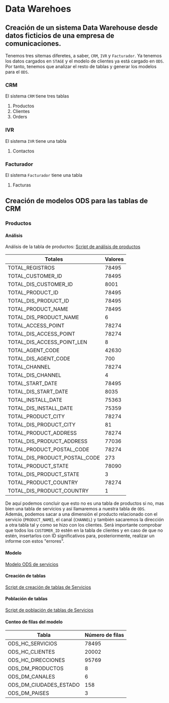 # Data Warehoes
## Creación de un sistema Data Warehouse desde datos ficticios de una empresa de comunicaciones.
Tenemos tres sitemas diferetes, a saber, `CRM`, `IVR` y `Facturador`.
Ya tenemos los datos cargados en `STAGE` y el modelo de clientes ya está cargado en `ODS`.
Por tanto, tenemos que analizar el resto de tablas y generar los modelos para el `ODS`.

### CRM
El sistema `CRM` tiene tres tablas
1. Productos
2. Clientes
3. Orders

### IVR
El sistema `IVR` tiene una tabla
1. Contactos

### Facturador
El sistema `Facturador` tiene una tabla
1. Facturas

## Creación de modelos ODS para las tablas de CRM

### Productos
#### Análisis
Análisis de la tabla de productos: [Script de análisis de productos](https://github.com/ccalvomartinez/Data_Warehouse/blob/master/ANALISIS_TABLA_PRODUCTOS(SERVICIOS).sql)

Totales | Valores
------------ | -------------
 TOTAL_REGISTROS | 78495
 TOTAL_CUSTOMER_ID | 78495
 TOTAL_DIS_CUSTOMER_ID | 8001
 TOTAL_PRODUCT_ID | 78495
 TOTAL_DIS_PRODUCT_ID | 78495
 TOTAL_PRODUCT_NAME | 78495
 TOTAL_DIS_PRODUCT_NAME | 6
 TOTAL_ACCESS_POINT | 78274
 TOTAL_DIS_ACCESS_POINT | 78274
 TOTAL_DIS_ACCESS_POINT_LEN | 8
 TOTAL_AGENT_CODE | 42630
 TOTAL_DIS_AGENT_CODE | 700
 TOTAL_CHANNEL | 78274
 TOTAL_DIS_CHANNEL | 4
 TOTAL_START_DATE | 78495
 TOTAL_DIS_START_DATE | 8035
 TOTAL_INSTALL_DATE | 75363
 TOTAL_DIS_INSTALL_DATE | 75359
 TOTAL_PRODUCT_CITY | 78274
 TOTAL_DIS_PRODUCT_CITY | 81
 TOTAL_PRODUCT_ADDRESS | 78274
 TOTAL_DIS_PRODUCT_ADDRESS | 77036
 TOTAL_PRODUCT_POSTAL_CODE | 78274
 TOTAL_DIS_PRODUCT_POSTAL_CODE | 273
 TOTAL_PRODUCT_STATE | 78090
 TOTAL_DIS_PRODUCT_STATE | 3
 TOTAL_PRODUCT_COUNTRY | 78274
 TOTAL_DIS_PRODUCT_COUNTRY | 1

De aquí podemos concluir que esto no es una tabla de productos si no, mas bien una tabla de servicios y así llamaremos a nuestra tabla de `ODS`.
Además, podemos sacar a una dimensión el producto relacionado con el servicio (`PRODUCT_NAME`), el canal (`CHANNEL`) y también sacaremos la dirección a otra tabla tal y como se hizo con los clientes.
Será importante comprobar que todos los `CUSTOMER_ID` estén en la tabla de clientes y en caso de que no estén, insertarlos con ID significativos para, posteriormente, realizar un informe con estos "errores".

#### Modelo
[Modelo ODS de servicios](https://github.com/ccalvomartinez/Data_Warehouse/blob/master/ModeloServicios.pdf)

#### Creación de tablas
[Script de creación de tablas de Servicios](https://github.com/ccalvomartinez/Data_Warehouse/blob/master/CREAR_TABLAS_ODS_SERVICIOS.sql)

#### Población de tablas
[Script de población de tablas de Servicios](https://github.com/ccalvomartinez/Data_Warehouse/blob/master/POBLAR_TABLA_SERVICIOS.sql)

#### Conteo de filas del modelo

Tabla | Número de filas
------------ | -------------
 ODS_HC_SERVICIOS | 78495
 ODS_HC_CLIENTES | 20002
 ODS_HC_DIRECCIONES | 95769
 ODS_DM_PRODUCTOS | 8
 ODS_DM_CANALES | 6
 ODS_DM_CIUDADES_ESTADO | 158
 ODS_DM_PAISES | 3
